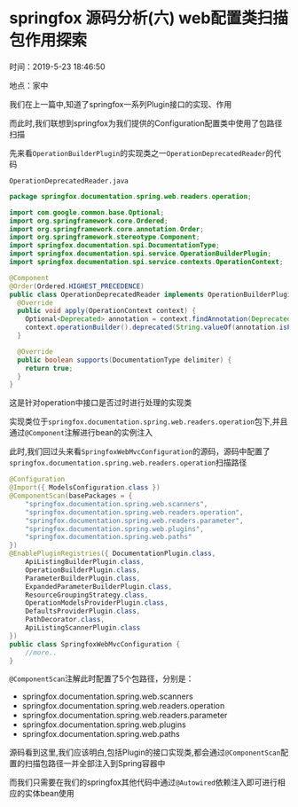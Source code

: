 # springfox 源码分析(六) web配置类扫描包作用探索


时间：2019-5-23 18:46:50

地点：家中



我们在上一篇中,知道了springfox一系列Plugin接口的实现、作用

而此时,我们联想到springfox为我们提供的Configuration配置类中使用了包路径扫描

先来看`OperationBuilderPlugin`的实现类之一`OperationDeprecatedReader`的代码

`OperationDeprecatedReader.java`

```java
package springfox.documentation.spring.web.readers.operation;

import com.google.common.base.Optional;
import org.springframework.core.Ordered;
import org.springframework.core.annotation.Order;
import org.springframework.stereotype.Component;
import springfox.documentation.spi.DocumentationType;
import springfox.documentation.spi.service.OperationBuilderPlugin;
import springfox.documentation.spi.service.contexts.OperationContext;

@Component
@Order(Ordered.HIGHEST_PRECEDENCE)
public class OperationDeprecatedReader implements OperationBuilderPlugin {
  @Override
  public void apply(OperationContext context) {
    Optional<Deprecated> annotation = context.findAnnotation(Deprecated.class);
    context.operationBuilder().deprecated(String.valueOf(annotation.isPresent()));
  }

  @Override
  public boolean supports(DocumentationType delimiter) {
    return true;
  }
}

```

这是针对operation中接口是否过时进行处理的实现类

实现类位于`springfox.documentation.spring.web.readers.operation`包下,并且通过`@Component`注解进行bean的实例注入

此时,我们回过头来看`SpringfoxWebMvcConfiguration`的源码，源码中配置了`springfox.documentation.spring.web.readers.operation`扫描路径

```java
@Configuration
@Import({ ModelsConfiguration.class })
@ComponentScan(basePackages = {
    "springfox.documentation.spring.web.scanners",
    "springfox.documentation.spring.web.readers.operation",
    "springfox.documentation.spring.web.readers.parameter",
    "springfox.documentation.spring.web.plugins",
    "springfox.documentation.spring.web.paths"
})
@EnablePluginRegistries({ DocumentationPlugin.class,
    ApiListingBuilderPlugin.class,
    OperationBuilderPlugin.class,
    ParameterBuilderPlugin.class,
    ExpandedParameterBuilderPlugin.class,
    ResourceGroupingStrategy.class,
    OperationModelsProviderPlugin.class,
    DefaultsProviderPlugin.class,
    PathDecorator.class,
    ApiListingScannerPlugin.class
})
public class SpringfoxWebMvcConfiguration {
    //more..
}
```

`@ComponentScan`注解此时配置了5个包路径，分别是：

- springfox.documentation.spring.web.scanners
- springfox.documentation.spring.web.readers.operation
- springfox.documentation.spring.web.readers.parameter
- springfox.documentation.spring.web.plugins
- springfox.documentation.spring.web.paths

源码看到这里,我们应该明白,包括Plugin的接口实现类,都会通过`@ComponentScan`配置的扫描包路径一并全部注入到Spring容器中

而我们只需要在我们的springfox其他代码中通过`@Autowired`依赖注入即可进行相应的实体bean使用